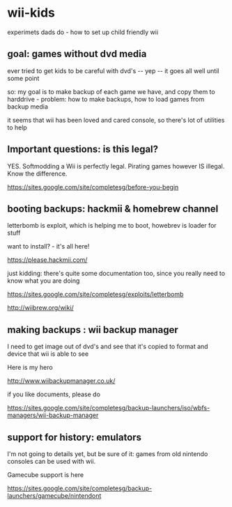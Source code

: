 # wii-kids

experimets dads do - how to set up child friendly wii

## goal: games without dvd media

ever tried to get kids to be careful with dvd's -- yep -- it goes all well until some point

so: my goal is to make backup of each game we have, and copy them to harddrive - problem: how to make backups, how to load games from backup media

it seems that wii has been loved and cared console, so there's lot of utilities to help

## Important questions: is this legal?

YES. Softmodding a Wii is perfectly legal. Pirating games however IS illegal. Know the difference.

https://sites.google.com/site/completesg/before-you-begin

## booting backups: hackmii & homebrew channel

letterbomb is exploit, which is helping me to boot, howebrev is loader for stuff

want to install? - it's all here!

https://please.hackmii.com/

just kidding: there's quite some documentation too, since you really need to know what you are doing

https://sites.google.com/site/completesg/exploits/letterbomb

http://wiibrew.org/wiki/

## making backups : wii backup manager

I need to get image out of dvd's and see that it's copied to format and device that wii is able to see 

Here is my hero

http://www.wiibackupmanager.co.uk/

if you like documents, please do

https://sites.google.com/site/completesg/backup-launchers/iso/wbfs-managers/wii-backup-manager

## support for history: emulators

I'm not going to details yet, but be sure of it: games from old nintendo consoles can be used with wii. 

Gamecube support is here

https://sites.google.com/site/completesg/backup-launchers/gamecube/nintendont
